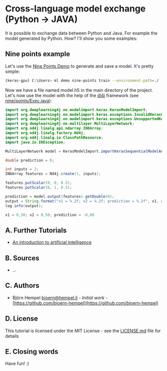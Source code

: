 # Cross-language model exchange (Python → JAVA)

It is possible to exchange data between Python and Java. For example the model generated by Python. How? I'll show you some examples:

## Nine points example

Let's use the [Nine Points Demo](/markdown/demos/nine_points.md) to generate and save a model. It's pretty simple:

```bash
(keras-gpu) C:\Users> ml demo nine-points train --environment-path=./ --model-file=model.h5
```

Now we have a file named model.h5 in the main directory of the project. Let's now use the model with the help of the [dl4j](https://deeplearning4j.org/) framework (see [nine/points/Exec.java](https://github.com/bjoern-hempel/keras-machine-learning-framework-java-sources/blob/master/src/main/java/de/ixno/kmls/nine/points/Exec.java)):

```java
import org.deeplearning4j.nn.modelimport.keras.KerasModelImport;
import org.deeplearning4j.nn.modelimport.keras.exceptions.InvalidKerasConfigurationException;
import org.deeplearning4j.nn.modelimport.keras.exceptions.UnsupportedKerasConfigurationException;
import org.deeplearning4j.nn.multilayer.MultiLayerNetwork;
import org.nd4j.linalg.api.ndarray.INDArray;
import org.nd4j.linalg.factory.Nd4j;
import org.nd4j.linalg.io.ClassPathResource;
import java.io.IOException;
```

```java
MultiLayerNetwork model = KerasModelImport.importKerasSequentialModelAndWeights(modelPathFull);

double prediction = 0;

int inputs = 2;
INDArray features = Nd4j.create(1, inputs);

features.putScalar(0, 0, 0.5);
features.putScalar(0, 1, 0.5);

prediction = model.output(features).getDouble(0);
output = String.format("x1 = %.2f; x2 = %.2f; prediction = %.2f", x1, x2, prediction);
log.info(output);
```

```java
x1 = 0,50; x2 = 0,50; prediction = -0,00
```

## A. Further Tutorials

* [An introduction to artificial intelligence](https://github.com/friends-of-ai/an-introduction-to-artificial-intelligence)

## B. Sources

* ...

## C. Authors

* Björn Hempel <bjoern@hempel.li> - _Initial work_ - [https://github.com/bjoern-hempel](https://github.com/bjoern-hempel)

## D. License

This tutorial is licensed under the MIT License - see the [LICENSE.md](/LICENSE.md) file for details

## E. Closing words

Have fun! :)

